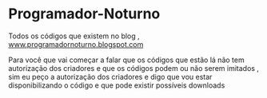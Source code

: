 Programador-Noturno
===================

Todos os códigos que existem no blog , www.programadornoturno.blogspot.com

Para você que vai começar a falar que os códigos que estão lá não tem autorização dos criadores e que os códigos podem ou não serem imitados , sim eu peço a autorização dos criadores e digo que vou estar disponibilizando o código e que pode existir possíveis downloads 
